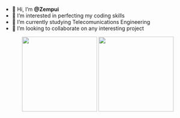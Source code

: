 - 👋 Hi, I’m **@Zempui**
- 👀 I’m interested in perfecting my coding skills
- 🌱 I’m currently studying Telecomunications Engineering
- 💞️ I’m looking to collaborate on any interesting project

<p align="center">
  <img src="https://github-readme-stats.vercel.app/api?username=zempui&show_icons=true&theme=github_dark&hide_border=true&count_private=true&bg_color=00000000" height="200">
  <img src="https://github-readme-stats.vercel.app/api/top-langs/?username=zempui&theme=github_dark&hide_border=true&count_private=true&layout=donut&bg_color=00000000" height="200">
</p>
